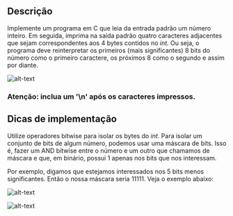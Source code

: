 ## Descrição
Implemente um programa em C que leia da entrada padrão um número inteiro. Em seguida, imprima na saída padrão quatro caracteres adjacentes que sejam correspondentes aos 4 bytes contidos no *int*. Ou seja, o programa deve reinterpretar os primeiros (mais significantes) 8 bits do número como o primeiro caractere, os próximos 8 como o segundo e assim por diante.

![alt-text](https://github.com/niicao/USP/blob/main/Laborat%C3%B3rio%20de%20ICC%20(Laboratory%20of%20Computer%20Science%20Introduction)/Lista%201/Apenas%20Bits/apenas%20bit%200.png)

### Atenção: inclua um '\n' após os caracteres impressos.

## Dicas de implementação
Utilize operadores bitwise para isolar os bytes do *int*. Para isolar um conjunto de bits de algum número, podemos usar uma máscara de bits. Isso é, fazer um AND bitwise entre o número e um outro que chamamos de máscara e que, em binário, possui 1 apenas nos bits que nos interessam.

Por exemplo, digamos que estejamos interessados nos 5 bits menos significantes. Então o nossa máscara seria 11111. Veja o exemplo abaixo:

![alt-text](https://github.com/niicao/USP/blob/main/Laborat%C3%B3rio%20de%20ICC%20(Laboratory%20of%20Computer%20Science%20Introduction)/Lista%201/Apenas%20Bits/apenas%20bits%201.png)

![alt-text](https://github.com/niicao/USP/blob/main/Laborat%C3%B3rio%20de%20ICC%20(Laboratory%20of%20Computer%20Science%20Introduction)/Lista%201/Apenas%20Bits/apenas%20bits%202.png)
